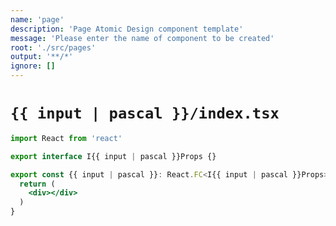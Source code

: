 ```yaml
---
name: 'page'
description: 'Page Atomic Design component template'
message: 'Please enter the name of component to be created'
root: './src/pages'
output: '**/*'
ignore: []
---
```


# `{{ input | pascal }}/index.tsx`

```jsx
import React from 'react'

export interface I{{ input | pascal }}Props {}

export const {{ input | pascal }}: React.FC<I{{ input | pascal }}Props> = (): JSX.Element => {
  return (
    <div></div>
  )
}

```